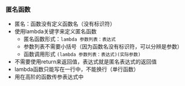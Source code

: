 ### 匿名函数 ###
- 匿名：函数没有定义函数名（没有标识符）
- 使用lambda关键字来定义匿名函数
    - 匿名函数形式：`lambda 参数列表：表达式`
    - 参数列表不需要小括号（因为函数名没有标识符，可以分辨是参数）
    - 函数调用形式 `(lambda 参数列表：表达式)(实际参数)`
- 不需要使用return来返回值，表达式就是匿名表达式的返回值
- lambda函数只能写在一行中，不能换行（单行函数）
- 用在高阶的函数传参表达式中

